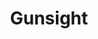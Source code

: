 ---
title: 'Gunsight'
categories: [flying]
tags: [tiger]
image: gunsight.jpg
caption:  
_template: image-post
---